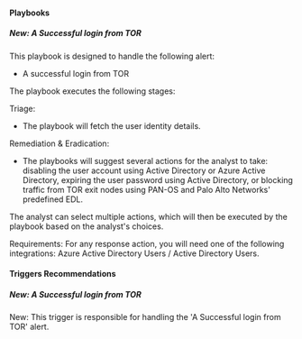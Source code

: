 
#### Playbooks

##### New: A Successful login from TOR

This playbook is designed to handle the following alert:

- A successful login from TOR

The playbook executes the following stages:

Triage:

- The playbook will fetch the user identity details.

Remediation & Eradication:

- The playbooks will suggest several actions for the analyst to take: disabling the user account using Active Directory or Azure Active Directory, expiring the user password using Active Directory, or blocking traffic from TOR exit nodes using PAN-OS and Palo Alto Networks' predefined EDL.

The analyst can select multiple actions, which will then be executed by the playbook based on the analyst's choices.

Requirements: 
For any response action, you will need one of the following integrations: Azure Active Directory Users / Active Directory Users.


#### Triggers Recommendations

##### New: A Successful login from TOR

New: This trigger is responsible for handling the 'A Successful login from TOR' alert.